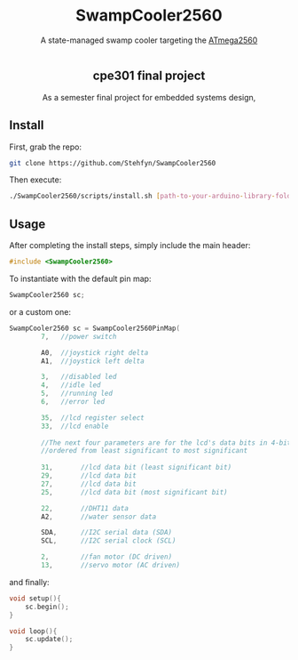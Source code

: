 <div align="center">

# SwampCooler2560

A state-managed swamp cooler targeting the [ATmega2560](https://docs.arduino.cc/hardware/mega-2560)

<img src="">

## cpe301 final project

As a semester final project for embedded systems design, 
</div>

## Install
First, grab the repo:
```bash
git clone https://github.com/Stehfyn/SwampCooler2560
```
Then execute:
```bash
./SwampCooler2560/scripts/install.sh [path-to-your-arduino-library-folder]
```
## Usage

After completing the install steps, simply include the main header:

```cpp
#include <SwampCooler2560>
```
To instantiate with the default pin map:
```cpp
SwampCooler2560 sc;
```
or a custom one:
```cpp
SwampCooler2560 sc = SwampCooler2560PinMap(
        7,   //power switch

        A0,  //joystick right delta
        A1,  //joystick left delta

        3,   //disabled led
        4,   //idle led
        5,   //running led
        6,   //error led

        35,  //lcd register select
        33,  //lcd enable
    
        //The next four parameters are for the lcd's data bits in 4-bit mode
        //ordered from least significant to most significant
    
        31,       //lcd data bit (least significant bit)
        29,       //lcd data bit
        27,       //lcd data bit 
        25,       //lcd data bit (most significant bit)

        22,       //DHT11 data
        A2,       //water sensor data

        SDA,      //I2C serial data (SDA)
        SCL,      //I2C serial clock (SCL)

        2,        //fan motor (DC driven)
        13,       //servo motor (AC driven)
```
and finally:
```cpp
void setup(){
    sc.begin();
}

void loop(){
    sc.update();
}